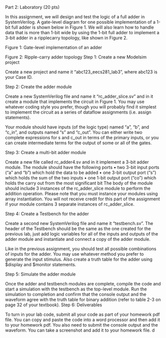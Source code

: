 Part 2: Laboratory (20 pts) 
 
In this assignment, we will design and test the logic of a full adder in SystemVerilog.  A gate-level diagram for one possible implementation of a 1-bit full adder is shown below in Figure 1.  We will also learn how to handle data that is more than 1-bit wide by using the 1-bit full adder to implement a 3-bit adder in a ripplecarry topology, like shown in Figure 2.  
 
  
Figure 1: Gate-level implementation of an adder 
  
Figure 2: Ripple-carry adder topology 
Step 1: Create a new Modelsim project 
 
Create a new project and name it “abc123_eecs281_lab3”, where abc123 is your Case ID.   
 
Step 2: Create the adder module 
 
Create a new SystemVerilog file and name it “rc_adder_slice.sv” and in it create a module that implements the circuit in Figure 1.  You may use whatever coding style you prefer, though you will probably find it simplest to implement the circuit as a series of dataflow assignments (i.e. assign statements). 
 
Your module should have inputs (of the logic type) named “a”, “b”, and “c_in”, and outputs named “s” and “c_out”.  You can either write two complete expressions for s and c_out in terms of the primary inputs, or you can create intermediate terms for the output of some or all of the gates. 
 
Step 3: Create a multi-bit adder module 
 
Create a new file called rc_adder4.sv and in it implement a 3-bit adder module.  The module should have the following ports 
•	two 3-bit input ports (“a” and “b”) which hold the data to be added 
•	one 3-bit output port (“s”) which holds the sum of the two inputs 
•	one 1-bit output port (“co”) which holds the carry out from the most significant bit 
The body of the module should include 3 instances of the rc_adder_slice module to perform the addition operation.  Please note that you must instance your modules using array instantiation.  You will not receive credit for this part of the assignment if your module contains 3 separate instances of rc_adder_slice. 
 
Step 4: Create a Testbench for the adder 
 
Create a second new SystemVerilog file and name it “testbench.sv”.  The header of the Testbench should be the same as the one created for the previous lab, just add logic variables for all of the inputs and outputs of the adder module and instantiate and connect a copy of the adder module. 
 
Like in the previous assignment, you should test all possible combinations of inputs for the adder.  You may use whatever method you prefer to generate the input stimulus.  Also create a truth table for the adder using $display and $monitor statements. 
 
Step 5: Simulate the adder module 
 
Once the adder and testbench modules are complete, compile the code and start a simulation with the testbench as the top-level module.  Run the simulation to completion and confirm that the console output and the waveform agree with the truth table for binary addition (refer to table 2-3 on page 32 of your textbook). 
Step 6: Deliverables 
 
To turn in your lab code, submit all your code as part of your homework pdf file. You can copy and paste the code into a word processor and then add it to your homework pdf. You also need to submit the console output and the waveform. You can take a screenshot and add it to your homework file. d

